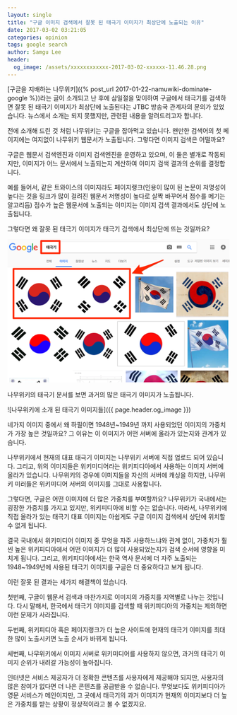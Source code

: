 ```yaml
---
layout: single
title: "구글 이미지 검색에서 잘못 된 태극기 이미지가 최상단에 노출되는 이유"
date: 2017-03-02 03:21:05
categories: opinion
tags: google search
author: Samgu Lee
header:
  og_image: /assets/xxxxxxxxxxxx-2017-03-02-xxxxxx-11.46.28.png
---
```


[구글을 지배하는 나무위키]({% post_url 2017-01-22-namuwiki-dominate-google %})라는 글이 소개되고 난 후에 삼일절을 맞이하여 구글에서 태극기를 검색하면 잘못 된 태극기 이미지가 최상단에 노출된다는 JTBC 방송국 관계자의 문의가 있었습니다. 뉴스에서 소개는 되지 못했지만, 관련된 내용을 알려드리고자 합니다.

전에 소개해 드린 것 처럼 나무위키는 구글을 잡아먹고 있습니다. 왠만한 검색어의 첫 페이지에는 여지없이 나무위키 웹문서가 노출됩니다. 그렇다면 이미지 검색은 어떨까요?

구글은 웹문서 검색엔진과 이미지 검색엔진을 운영하고 있으며, 이 둘은 별개로 작동되지만, 이미지가 어느 문서에서 노출되는지 계산하여 이미지 검색 결과의 순위를 결정합니다.

예를 들어서, 같은 트와이스의 이미지라도 페이지랭크(인용이 많이 된 논문이 저명성이 높다는 것을 링크가 많이 걸려진 웹문서 저명성이 높다로 살짝 바꾸어서 점수를 메기는 알고리듬) 점수가 높은 웹문서에 노출되는 이미지는 이미지 검색 결과에서도 상단에 노출됩니다.

그렇다면 왜 잘못 된 태극기 이미지가 태극기 검색에서 최상단에 뜨는 것일까요?

![구글에서 태극기로 검색할 때의 이미지들](/assets/xxxxxxxxxxxx-2017-03-02-xxxxxx-11-40-44.png)

나무위키의 태극기 문서를 보면 과거의 많은 태극기 이미지가 노출됩니다.

![나무위키에 소개 된 태극기 이미지들]({{ page.header.og_image }})

네가지 이미지 중에서 왜 하필이면 1948년~1949년 까지 사용되었던 이미지의 가중치가 가장 높은 것일까요? 그 이유는 이 이미지가 어떤 서버에 올라가 있는지와 관계가 있습니다.

나무위키에서 현재의 대표 태극기 이미지는 나무위키 서버에 직접 업로드 되어 있습니다. 그리고, 위의 이미지들은 위키미디어라는 위키피디아에서 사용하는 이미지 서버에 올라가 있습니다. 나무위키의 경우에 이미지들을 자신의 서버에 캐싱을 하지만, 나무위키 미러들은 위키미디어 서버의 이미지를 그대로 사용합니다.

그렇다면, 구글은 어떤 이미지에 더 많은 가중치를 부여할까요? 나무위키가 국내에서는 굉장한 가중치를 가지고 있지만, 위키피디아에 비할 수는 없습니다. 따라서, 나무위키에 직접 올라가 있는 태극기 대표 이미지는 아쉽게도 구글 이미지 검색에서 상단에 위치할 수 없게 됩니다.

결국 국내에서 위키미디어 이미지 중 무엇을 자주 사용하느냐와 관계 없이, 가중치가 훨씬 높은 위키피디아에서 어떤 이미지가 더 많이 사용되었는지가 검색 순서에 영향을 미치게 됩니다. 그리고, 위키피디아에서는 한국 역사 문서에 더 자주 노출되는 1948~1949년에 사용된 태극기 이미지를 구글은 더 중요하다고 보게 됩니다.

이런 잘못 된 결과는 세가지 해결책이 있습니다.

첫번째, 구글이 웹문서 검색과 마찬가지로 이미지의 가중치를 지역별로 나누는 것입니다. 다시 말해서, 한국에서 태극기 이미지를 검색할 때 위키피디아의 가중치는 제외하면 이런 문제가 사라집니다.

두번째, 위키피디아 혹은 페이지랭크가 더 높은 사이트에 현재의 태극기 이미지를 최대한 많이 노출시키면 노출 순서가 바뀌게 됩니다.

세번째, 나무위키에서 이미지 서버로 위키미디어를 사용하지 않으면, 과거의 태극기 이미지 순위가 내려갈 가능성이 높아집니다.

인터넷은 서비스 제공자가 더 정확한 콘텐츠를 사용자에게 제공해야 되지만, 사용자의 많은 참여가 없다면 더 나은 콘텐츠를 공급받을 수 없습니다. 무엇보다도 위키피디아가 영문 서비스가 메인이지만, 그 곳에서 태극기의 과거 이미지가 현재의 이미지보다 더 높은 가중치를 받는 상황이 정상적이라고 볼 수 없겠지요.
